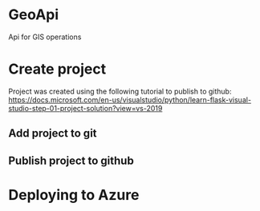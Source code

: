 # GeoApi
Api for GIS operations

# Create project
Project was created using the following tutorial to publish to github:
https://docs.microsoft.com/en-us/visualstudio/python/learn-flask-visual-studio-step-01-project-solution?view=vs-2019

## Add project to git

## Publish project to github



# Deploying to Azure
